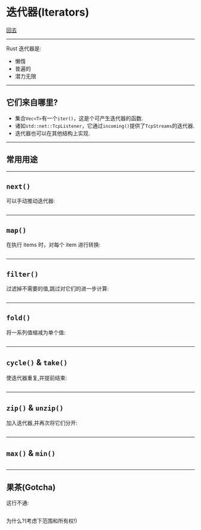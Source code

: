 # 迭代器(Iterators)

[回去](toc/default.html)

---

Rust 迭代器是:

- 懒惰
- 普遍的
- 潜力无限

---

## 它们来自哪里?

- 集合`Vec<T>`有一个`iter()`，这是个可产生迭代器的函数.
- 诸如`std::net::TcpListener`，它通过`incoming()`提供了`TcpStreams`的迭代器.
- 迭代器也可以在其他结构上实现.

---

## 常用用途

---

## `next()`

可以手动推动迭代器:

<pre><code data-source="chapters/shared/code/iterators/1.rs" data-trim="hljs rust" class="lang-rust"></code></pre>

---

## `map()`

在执行 items 时，对每个 item 进行转换:

<pre><code data-source="chapters/shared/code/iterators/2.rs" data-trim="hljs rust" class="lang-rust"></code></pre>

---

## `filter()`

过滤掉不需要的值,跳过对它们的进一步计算:

<pre><code data-source="chapters/shared/code/iterators/3.rs" data-trim="hljs rust" class="lang-rust"></code></pre>

---

## `fold()`

将一系列值缩减为单个值:

<pre><code data-source="chapters/shared/code/iterators/4.rs" data-trim="hljs rust" class="lang-rust"></code></pre>

---

## `cycle()` & `take()`

使迭代器重复,并提前结束:

<pre><code data-source="chapters/shared/code/iterators/5.rs" data-trim="hljs rust" class="lang-rust"></code></pre>

---

## `zip()` & `unzip()`

加入迭代器,并再次将它们分开:

<pre><code data-source="chapters/shared/code/iterators/6.rs" data-trim="hljs rust" class="lang-rust"></code></pre>

---

## `max()` & `min()`

<pre><code data-source="chapters/shared/code/iterators/7.rs" data-trim="hljs rust" class="lang-rust"></code></pre>

---

## 果茶(Gotcha)

这行不通:

<pre><code data-source="chapters/shared/code/iterators/8.rs" data-trim="hljs rust" class="lang-rust"></code></pre>

为什么?(考虑下范围和所有权!)
